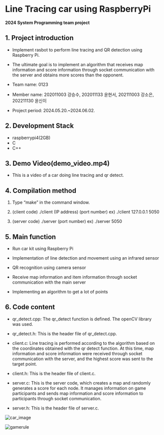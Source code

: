 Line Tracing car using RaspberryPi
=
**2024 System Programming team project**

**1. Project introduction**
-
- Implement rasbot to perform line tracing and QR detection using Raspberry Pi.
- The ultimate goal is to implement an algorithm that receives map information and score information through socket communication with the server and obtains more scores than the opponent.

- Team name: 0123

- Member name: 202011003 강승수, 202011133 윤현서, 202111003 강소은, 202211130 윤신이

- Project period: 2024.05.20.~2024.06.02.



**2. Development Stack**
-
- raspberrypi4(2GB)
- C
- C++


**3. Demo Video(demo_video.mp4)**
-
- This is a video of a car doing line tracing and qr detect.

**4. Compilation method**
-
1. Type “make” in the command window.

2. (client code) ./client (IP address) (port number)
  ex) ./client 127.0.0.1 5050

3. (server code) ./server (port number)
  ex) ./server 5050

**5. Main function**
-
- Run car kit using Raspberry Pi

- Implementation of line detection and movement using an infrared sensor

- QR recognition using camera sensor

- Receive map information and item information through socket communication with the main server

- Implementing an algorithm to get a lot of points

**6. Code content**
-
- qr_detect.cpp: The qr_detect function is defined. The openCV library was used.
  
- qr_detect.h: This is the header file of qr_detect.cpp.
  
- client.c: Line tracing is performed according to the algorithm based on the coordinates obtained with the qr detect function. At this time, map information and score information were received through socket communication with the server, and the highest score was sent to the target point.
  
- client.h: This is the header file of client.c.
  
- server.c: This is the server code, which creates a map and randomly generates a score for each node. It manages information on game participants and sends map information and score information to participants through socket communication.
  
- server.h: This is the header file of server.c.

  


![car_image](https://github.com/franktome/2024_System_Programming_teamproject/assets/154505487/bdc918f0-b50d-460d-82ea-1e9356ce50e0)

![gamerule](https://github.com/franktome/2024_System_Programming_teamproject/assets/154505487/e80a7403-eb06-4e39-b83c-d102b8a35c1b)
